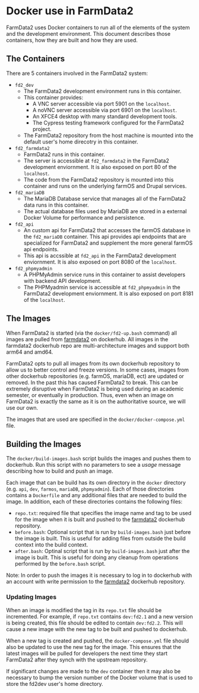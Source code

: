 # Docker use in FarmData2

FarmData2 uses Docker containers to run all of the elements of the system and the development environment. This document describes those containers, how they are built and how they are used.

## The Containers

There are 5 containers involved in the FarmData2 system:
* `fd2_dev`
  * The FarmData2 development environment runs in this container.  
  * This container provides:
    * A VNC server accessible via port 5901 on the `localhost`.
    * A noVNC server accessible via port 6901 on the `localhost`.
    * An XFCE4 desktop with many standard development tools.
    * The Cypress testing framework configured for the FarmData2 project.
  * The FarmData2 repository from the host machine is mounted into the default user's home direcotry in this container.
* `fd2_farmdata2`
  * FarmData2 runs in this container.  
  * The server is accessible at `fd2_farmdata2` in the FarmData2 development enviornment.  It is also exposed on port 80 of the `localhost`.  
  * The code from the FarmData2 repository is mounted into this container and runs on the underlying farmOS and Drupal services.
* `fd2_mariaDB`
  * The MariaDB Database service that manages all of the FarmData2 data runs in this container.  
  * The actual database files used by MariaDB are stored in a external Docker Volume for performance and persistence.
* `fd2_api`
  * An custom api for FarmData2 that accesses the farmOS database in the `fd2_mariaDB` container.  This api provides api endpoints that are specialized for FarmData2 and supplement the more general farmOS api endpoints.
  * This api is accssible at `fd2_api` in the FarmData2 development enviornment.  It is also exposed on port 8080 of the `localhost`.  
* `fd2_phpmyadmin`
  * A PHPMyAdmin service runs in this container to assist developers with backend API development.
  * The PHPMyadmin service is accessible at `fd2_phpmyadmin` in the FarmData2 development enviornment.  It is also exposed on port 8181 of the `localhost`.  

## The Images

When FarmData2 is started (via the `docker/fd2-up.bash` command) all images are pulled from [farmdata2](https://hub.docker.com/u/farmdata2) on dockerhub. All images in the farmdata2 dockerhub repo are multi-architecture images and support both arm64 and amd64. 

FarmData2 opts to pull all images from its own dockerhub repository to allow us to better control and freeze versions. In some cases, images from other dockerhub repositories (e.g. farmOS, mariaDB, ect) are updated or removed. In the past this has caused FarmData2 to break. This can be extremely disruptive when FarmData2 is being used during an academic semester, or eventually in production. Thus, even when an image on FarmData2 is exactly the same as it is on the authoritative source, we will use our own.

The images that are used are specified in the `docker/docker-compose.yml` file.

## Building the Images

The `docker/build-images.bash` script builds the images and pushes them to dockerhub. Run this script with no parameters to see a *usage* message describing how to build and push an image.

Each image that can be build has its own directory in the `docker` directory (e.g. `api`, `dev`, `farmos`, `mariaDB`, `phpmyadmin`).  Each of those directories contains a `Dockerfile` and any additional files that are needed to build the image.  In addition, each of these directories contains the following files:
* `repo.txt`: required file that specifies the image name and tag to be used for the image when it is built and pushed to the [farmdata2](https://hub.docker.com/u/farmdata2) dockerhub repository.  
* `before.bash`: Optional script that is run by `build-images.bash` just before the image is built.  This is useful for adding files from outside the build context into the build context.
* `after.bash`: Optinal script that is run by `build-images.bash` just after the image is built. This is useful for doing any cleanup from operations performed by the `before.bash` script.

Note: In order to push the images it is necessary to log in to dockerhub with an account with write permission to the [farmdata2](https://hub.docker.com/u/farmdata2) dockerhub repository.

### Updating Images

When an image is modified the tag in its `repo.txt` file should be incremented.  For example, if `repo.txt` contains `dev:fd2.1` and a new version is being created, this file should be edited to contain `dev:fd2.2`.  This will cause a new image with the new tag to be built and pushed to dockerhub.

When a new tag is created and pushed, the `docker-compose.yml` file should also be updated to use the new tag for the image.  This ensures that the latest images will be pulled for developers the next time they start FarmData2 after they synch with the upstream repository.

If significant changes are made to the `dev` container then it may also be necessary to bump the version number of the Docker volume that is used to store the fd2dev user's home directory.